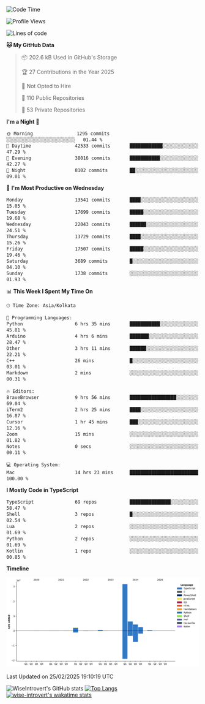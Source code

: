 <!--START_SECTION:waka-->
![Code Time](http://img.shields.io/badge/Code%20Time-2%2C229%20hrs%2050%20mins-blue)

![Profile Views](http://img.shields.io/badge/Profile%20Views-0-blue)

![Lines of code](https://img.shields.io/badge/From%20Hello%20World%20I%27ve%20Written-47.9%20million%20lines%20of%20code-blue)

**🐱 My GitHub Data** 

> 📦 202.6 kB Used in GitHub's Storage 
 > 
> 🏆 27 Contributions in the Year 2025
 > 
> 🚫 Not Opted to Hire
 > 
> 📜 110 Public Repositories 
 > 
> 🔑 53 Private Repositories 
 > 
**I'm a Night 🦉** 

```text
🌞 Morning                1295 commits        ░░░░░░░░░░░░░░░░░░░░░░░░░   01.44 % 
🌆 Daytime                42533 commits       ████████████░░░░░░░░░░░░░   47.29 % 
🌃 Evening                38016 commits       ███████████░░░░░░░░░░░░░░   42.27 % 
🌙 Night                  8102 commits        ██░░░░░░░░░░░░░░░░░░░░░░░   09.01 % 
```
📅 **I'm Most Productive on Wednesday** 

```text
Monday                   13541 commits       ████░░░░░░░░░░░░░░░░░░░░░   15.05 % 
Tuesday                  17699 commits       █████░░░░░░░░░░░░░░░░░░░░   19.68 % 
Wednesday                22043 commits       ██████░░░░░░░░░░░░░░░░░░░   24.51 % 
Thursday                 13729 commits       ████░░░░░░░░░░░░░░░░░░░░░   15.26 % 
Friday                   17507 commits       █████░░░░░░░░░░░░░░░░░░░░   19.46 % 
Saturday                 3689 commits        █░░░░░░░░░░░░░░░░░░░░░░░░   04.10 % 
Sunday                   1738 commits        ░░░░░░░░░░░░░░░░░░░░░░░░░   01.93 % 
```


📊 **This Week I Spent My Time On** 

```text
🕑︎ Time Zone: Asia/Kolkata

💬 Programming Languages: 
Python                   6 hrs 35 mins       ███████████░░░░░░░░░░░░░░   45.81 % 
Arduino                  4 hrs 6 mins        ███████░░░░░░░░░░░░░░░░░░   28.47 % 
Other                    3 hrs 11 mins       ██████░░░░░░░░░░░░░░░░░░░   22.21 % 
C++                      26 mins             █░░░░░░░░░░░░░░░░░░░░░░░░   03.01 % 
Markdown                 2 mins              ░░░░░░░░░░░░░░░░░░░░░░░░░   00.31 % 

🔥 Editors: 
BraveBrowser             9 hrs 56 mins       █████████████████░░░░░░░░   69.04 % 
iTerm2                   2 hrs 25 mins       ████░░░░░░░░░░░░░░░░░░░░░   16.87 % 
Cursor                   1 hr 45 mins        ███░░░░░░░░░░░░░░░░░░░░░░   12.16 % 
Zoom                     15 mins             ░░░░░░░░░░░░░░░░░░░░░░░░░   01.82 % 
Notes                    0 secs              ░░░░░░░░░░░░░░░░░░░░░░░░░   00.11 % 

💻 Operating System: 
Mac                      14 hrs 23 mins      █████████████████████████   100.00 % 
```

**I Mostly Code in TypeScript** 

```text
TypeScript               69 repos            ███████████████░░░░░░░░░░   58.47 % 
Shell                    3 repos             █░░░░░░░░░░░░░░░░░░░░░░░░   02.54 % 
Lua                      2 repos             ░░░░░░░░░░░░░░░░░░░░░░░░░   01.69 % 
Python                   2 repos             ░░░░░░░░░░░░░░░░░░░░░░░░░   01.69 % 
Kotlin                   1 repo              ░░░░░░░░░░░░░░░░░░░░░░░░░   00.85 % 
```



**Timeline**

![Lines of Code chart](https://raw.githubusercontent.com/wise-introvert/wise-introvert/master/assets/bar_graph.png)


 Last Updated on 25/02/2025 19:10:19 UTC
<!--END_SECTION:waka-->

![WiseIntrovert's GitHub stats](https://github-readme-stats.vercel.app/api?username=wise-introvert&count_private=true&show_icons=true)
[![Top Langs](https://github-readme-stats.vercel.app/api/top-langs/?username=wise-introvert&langs_count=10)](https://github.com/anuraghazra/github-readme-stats)
[![wise-introvert's wakatime stats](https://github-readme-stats.vercel.app/api/wakatime?username=wiseintrovert)](https://github.com/anuraghazra/github-readme-stats)
